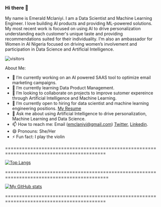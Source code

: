 ### Hi there 👋
My name is Emerald Mclaniyi. I am a Data Scientist and Machine Learning Engineer.
I love building AI products and providing ML-powered solutions.
My most recent work is focused on using AI to drive personalization understanding each customer's unique taste and providing recommendations suited for their individuality.
I’m also an ambassador for Women in AI Nigeria focused on driving women’s involvement and participation in Data Science and Artificial Intelligence. 




![visitors](https://visitor-badge.glitch.me/badge?page_id=emclaniyi.emclaniyi)

About Me:

- 🔭 I’m currently working on an AI powered SAAS tool to optimize email marketing campaigns.
- 🌱 I’m currently learning Data Product Management.
- 👯 I’m looking to collaborate on projects to improve sutomer expereince through Artificial Intelligence and Machine Learning.
- 🤔 I’m currently open to hiring for data scientist and machine learning engineering positions. [My Resume](https://drive.google.com/file/d/1Km2ZDmp4r2Ffz0pFDq5cxXawHccvbtwr/view?usp=sharing)
- 💬 Ask me about using Artificial Intelligence to drive personalization, Machine Learning and Data Science.
- 📫 How to reach me: Email (emclaniyi@gmail.com) [Twitter](https://twitter.com/MclaniyiEmerald), [Linkedin](https://www.linkedin.com/in/emeraldmclaniyi).
- 😄 Pronouns: She/Her
- ⚡ Fun fact: I play the violin


==========================================================================================

[![Top Langs](https://github-readme-stats.vercel.app/api/top-langs/?username=emclaniyi&layout=compact&theme=gotham&hide=html&langs_count=12)](https://github.com/emclaniyi/github-readme-stats)

===========================================================================================

 [![My GitHub stats](https://github-readme-stats.vercel.app/api?username=emclaniyi)](https://github.com/emclaniyi/github-readme-stats)
 
 ==========================================================================================
 
<!--####### Learn more about me on my website !>
==========================================================================================
